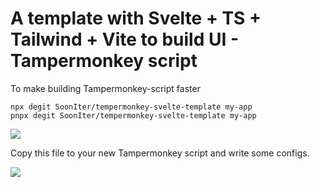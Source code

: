 # A template with Svelte + TS + Tailwind + Vite to build UI - Tampermonkey script

To make building Tampermonkey-script faster

```shell
npx degit SoonIter/tempermonkey-svelte-template my-app
pnpx degit SoonIter/tempermonkey-svelte-template my-app
```

![](./docs/imgs/howToUse/dist.png)

Copy this file to your new Tampermonkey script and write some configs.

![](./docs/imgs/howToUse/copyTheFile.png)
